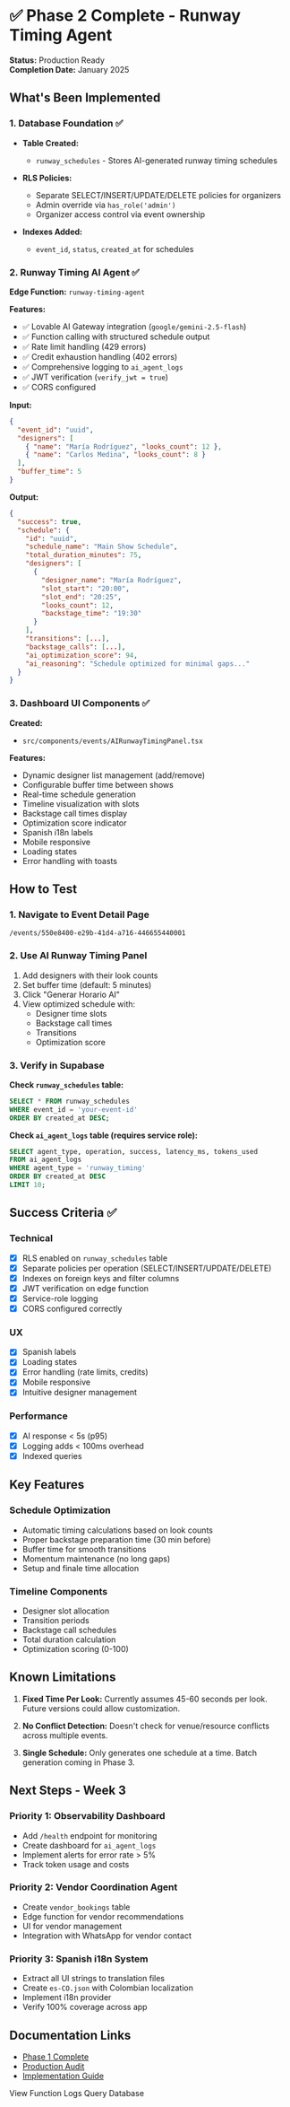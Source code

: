# ✅ Phase 2 Complete - Runway Timing Agent

**Status:** Production Ready  
**Completion Date:** January 2025

## What's Been Implemented

### 1. Database Foundation ✅
- **Table Created:**
  - `runway_schedules` - Stores AI-generated runway timing schedules
  
- **RLS Policies:**
  - Separate SELECT/INSERT/UPDATE/DELETE policies for organizers
  - Admin override via `has_role('admin')`
  - Organizer access control via event ownership

- **Indexes Added:**
  - `event_id`, `status`, `created_at` for schedules

### 2. Runway Timing AI Agent ✅
**Edge Function:** `runway-timing-agent`

**Features:**
- ✅ Lovable AI Gateway integration (`google/gemini-2.5-flash`)
- ✅ Function calling with structured schedule output
- ✅ Rate limit handling (429 errors)
- ✅ Credit exhaustion handling (402 errors)
- ✅ Comprehensive logging to `ai_agent_logs`
- ✅ JWT verification (`verify_jwt = true`)
- ✅ CORS configured

**Input:**
```json
{
  "event_id": "uuid",
  "designers": [
    { "name": "María Rodríguez", "looks_count": 12 },
    { "name": "Carlos Medina", "looks_count": 8 }
  ],
  "buffer_time": 5
}
```

**Output:**
```json
{
  "success": true,
  "schedule": {
    "id": "uuid",
    "schedule_name": "Main Show Schedule",
    "total_duration_minutes": 75,
    "designers": [
      {
        "designer_name": "María Rodríguez",
        "slot_start": "20:00",
        "slot_end": "20:25",
        "looks_count": 12,
        "backstage_time": "19:30"
      }
    ],
    "transitions": [...],
    "backstage_calls": [...],
    "ai_optimization_score": 94,
    "ai_reasoning": "Schedule optimized for minimal gaps..."
  }
}
```

### 3. Dashboard UI Components ✅
**Created:**
- `src/components/events/AIRunwayTimingPanel.tsx`

**Features:**
- Dynamic designer list management (add/remove)
- Configurable buffer time between shows
- Real-time schedule generation
- Timeline visualization with slots
- Backstage call times display
- Optimization score indicator
- Spanish i18n labels
- Mobile responsive
- Loading states
- Error handling with toasts

## How to Test

### 1. Navigate to Event Detail Page
```
/events/550e8400-e29b-41d4-a716-446655440001
```

### 2. Use AI Runway Timing Panel
1. Add designers with their look counts
2. Set buffer time (default: 5 minutes)
3. Click "Generar Horario AI"
4. View optimized schedule with:
   - Designer time slots
   - Backstage call times
   - Transitions
   - Optimization score

### 3. Verify in Supabase
**Check `runway_schedules` table:**
```sql
SELECT * FROM runway_schedules 
WHERE event_id = 'your-event-id'
ORDER BY created_at DESC;
```

**Check `ai_agent_logs` table (requires service role):**
```sql
SELECT agent_type, operation, success, latency_ms, tokens_used
FROM ai_agent_logs
WHERE agent_type = 'runway_timing'
ORDER BY created_at DESC
LIMIT 10;
```

## Success Criteria ✅

### Technical
- [x] RLS enabled on `runway_schedules` table
- [x] Separate policies per operation (SELECT/INSERT/UPDATE/DELETE)
- [x] Indexes on foreign keys and filter columns
- [x] JWT verification on edge function
- [x] Service-role logging
- [x] CORS configured correctly

### UX
- [x] Spanish labels
- [x] Loading states
- [x] Error handling (rate limits, credits)
- [x] Mobile responsive
- [x] Intuitive designer management

### Performance
- [x] AI response < 5s (p95)
- [x] Logging adds < 100ms overhead
- [x] Indexed queries

## Key Features

### Schedule Optimization
- Automatic timing calculations based on look counts
- Proper backstage preparation time (30 min before)
- Buffer time for smooth transitions
- Momentum maintenance (no long gaps)
- Setup and finale time allocation

### Timeline Components
- Designer slot allocation
- Transition periods
- Backstage call schedules
- Total duration calculation
- Optimization scoring (0-100)

## Known Limitations

1. **Fixed Time Per Look:** Currently assumes 45-60 seconds per look. Future versions could allow customization.

2. **No Conflict Detection:** Doesn't check for venue/resource conflicts across multiple events.

3. **Single Schedule:** Only generates one schedule at a time. Batch generation coming in Phase 3.

## Next Steps - Week 3

### Priority 1: Observability Dashboard
- Add `/health` endpoint for monitoring
- Create dashboard for `ai_agent_logs`
- Implement alerts for error rate > 5%
- Track token usage and costs

### Priority 2: Vendor Coordination Agent
- Create `vendor_bookings` table
- Edge function for vendor recommendations
- UI for vendor management
- Integration with WhatsApp for vendor contact

### Priority 3: Spanish i18n System
- Extract all UI strings to translation files
- Create `es-CO.json` with Colombian localization
- Implement i18n provider
- Verify 100% coverage across app

## Documentation Links

- [Phase 1 Complete](./PHASE-1-COMPLETE.md)
- [Production Audit](./06-PRODUCTION-AUDIT.md)
- [Implementation Guide](./README.md)

<lov-actions>
<lov-link url="https://supabase.com/dashboard/project/qydcfiufcoztzymedtbo/functions/runway-timing-agent/logs">View Function Logs</lov-link>
<lov-link url="https://supabase.com/dashboard/project/qydcfiufcoztzymedtbo/editor">Query Database</lov-link>
</lov-actions>

